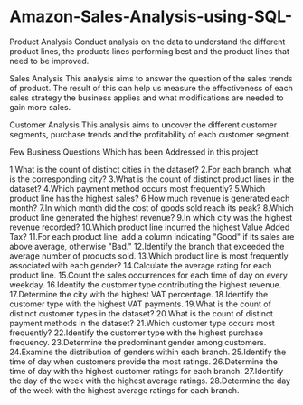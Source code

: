 # Amazon-Sales-Analysis-using-SQL-

Product Analysis
Conduct analysis on the data to understand the different product lines, the products lines performing best and the product lines that need to be improved.

Sales Analysis
This analysis aims to answer the question of the sales trends of product. The result of this can help us measure the effectiveness of each sales strategy the business applies and what modifications are needed to gain more sales.

Customer Analysis
This analysis aims to uncover the different customer segments, purchase trends and the profitability of each customer segment.


Few Business Questions Which has been Addressed in this project 

1.What is the count of distinct cities in the dataset?
2.For each branch, what is the corresponding city?
3.What is the count of distinct product lines in the dataset?
4.Which payment method occurs most frequently?
5.Which product line has the highest sales?
6.How much revenue is generated each month?
7.In which month did the cost of goods sold reach its peak?
8.Which product line generated the highest revenue?
9.In which city was the highest revenue recorded?
10.Which product line incurred the highest Value Added Tax?
11.For each product line, add a column indicating "Good" if its sales are above average, otherwise "Bad."
12.Identify the branch that exceeded the average number of products sold.
13.Which product line is most frequently associated with each gender?
14.Calculate the average rating for each product line.
15.Count the sales occurrences for each time of day on every weekday.
16.Identify the customer type contributing the highest revenue.
17.Determine the city with the highest VAT percentage.
18.Identify the customer type with the highest VAT payments.
19.What is the count of distinct customer types in the dataset?
20.What is the count of distinct payment methods in the dataset?
21.Which customer type occurs most frequently?
22.Identify the customer type with the highest purchase frequency.
23.Determine the predominant gender among customers.
24.Examine the distribution of genders within each branch.
25.Identify the time of day when customers provide the most ratings.
26.Determine the time of day with the highest customer ratings for each branch.
27.Identify the day of the week with the highest average ratings.
28.Determine the day of the week with the highest average ratings for each branch.


